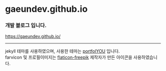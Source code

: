 # gaeundev.github.io

### 개발 블로그 입니다.

https://gaeundev.github.io/


-------
jekyll 테마를 사용하였으며, 사용한 테마는 [portfolYOU](https://github.com/YoussefRaafatNasry/portfolYOU) 입니다.   
farvicon 및 프로필이미지는 [flaticon-freepik](https://www.flaticon.com/authors/freepik) 제작자가 만든 아이콘을 사용하였습니다.